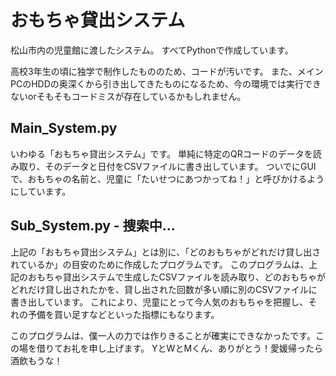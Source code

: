 # おもちゃ貸出システム

松山市内の児童館に渡したシステム。
すべてPythonで作成しています。

高校3年生の頃に独学で制作したもののため、コードが汚いです。
また、メインPCのHDDの奥深くから引き出してきたものになるため、今の環境では実行できないorそもそもコードミスが存在しているかもしれません。

Main_System.py
-
いわゆる「おもちゃ貸出システム」です。
単純に特定のQRコードのデータを読み取り、そのデータと日付をCSVファイルに書き出しています。
ついでにGUIで、おもちゃの名前と、児童に「たいせつにあつかってね！」と呼びかけるようにしています。

Sub_System.py - 捜索中...
-
上記の「おもちゃ貸出システム」とは別に、「どのおもちゃがどれだけ貸し出されているか」の目安のために作成したプログラムです。
このプログラムは、上記のおもちゃ貸出システムで生成したCSVファイルを読み取り、どのおもちゃがどれだけ貸し出されたかを、貸し出された回数が多い順に別のCSVファイルに書き出しています。
これにより、児童にとって今人気のおもちゃを把握し、それの予備を買い足すなどといった指標にもなります。



このプログラムは、僕一人の力では作りきることが確実にできなかったです。この場を借りてお礼を申し上げます。
YとWとMくん、ありがとう！愛媛帰ったら酒飲もうな！
